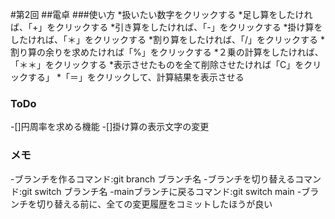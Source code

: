 #第2回
##電卓
###使い方
*扱いたい数字をクリックする
*足し算をしたければ、「+」をクリックする
*引き算をしたければ、「-」をクリックする
*掛け算をしたければ、「＊」をクリックする
*割り算をしたければ、「/」をクリックする
*割り算の余りを求めたければ「%」をクリックする
*２乗の計算をしたければ、「＊＊」をクリックする
*表示させたものを全て削除させたければ「C」をクリックする」
*「＝」をクリックして、計算結果を表示させる

### ToDo
-[]円周率を求める機能
-[]掛け算の表示文字の変更

### メモ
-ブランチを作るコマンド:git branch ブランチ名
-ブランチを切り替えるコマンド:git switch ブランチ名
-mainブランチに戻るコマンド:git switch main
-ブランチを切り替える前に、全ての変更履歴をコミットしたほうが良い